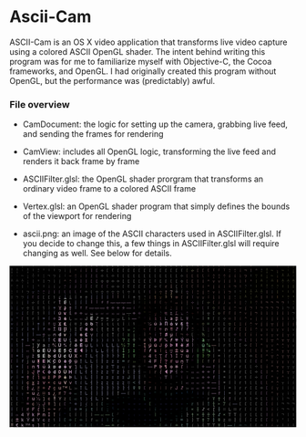 Ascii-Cam
=========

ASCII-Cam is an OS X video application that transforms live video capture using a colored ASCII OpenGL shader. The intent behind writing this program was for me to familiarize myself with Objective-C, the Cocoa frameworks, and OpenGL. I had originally created this program without OpenGL, but the performance was (predictably) awful.

### File overview
  * CamDocument: the logic for setting up the camera, grabbing live feed, and sending the frames for rendering
  
  * CamView: includes all OpenGL logic, transforming the live feed and renders it back frame by frame
  
  * ASCIIFilter.glsl: the OpenGL shader prorgram that transforms an ordinary video frame to a colored ASCII frame
  
  * Vertex.glsl: an OpenGL shader program that simply defines the bounds of the viewport for rendering
  
  * ascii.png: an image of the ASCII characters used in ASCIIFilter.glsl. If you decide to change this, a few things in ASCIIFilter.glsl will require changing as well. See below for details.

![Hello World!](Example.png?raw=true)
